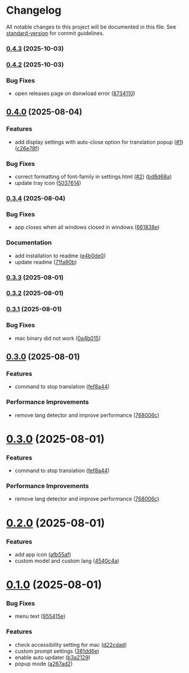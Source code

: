 # Changelog

All notable changes to this project will be documented in this file. See [standard-version](https://github.com/conventional-changelog/standard-version) for commit guidelines.

### [0.4.3](https://github.com/rot1024/honyo/compare/v0.4.2...v0.4.3) (2025-10-03)

### [0.4.2](https://github.com/rot1024/honyo/compare/v0.4.1...v0.4.2) (2025-10-03)


### Bug Fixes

* open releases page on donwload error ([8734110](https://github.com/rot1024/honyo/commit/8734110a48e21f32364fb24552e345309b7f1556))

## [0.4.0](https://github.com/rot1024/honyo/compare/v0.3.4...v0.4.0) (2025-08-04)


### Features

* add display settings with auto-close option for translation popup ([#1](https://github.com/rot1024/honyo/issues/1)) ([c26e78f](https://github.com/rot1024/honyo/commit/c26e78f8ace5a6ab5ba1675d8098e6b4b30f5001))


### Bug Fixes

* correct formatting of font-family in settings.html ([#2](https://github.com/rot1024/honyo/issues/2)) ([bd8d68a](https://github.com/rot1024/honyo/commit/bd8d68a16cfb494f02ffa56c1d2f73cac849ef42))
* update tray icon ([5037614](https://github.com/rot1024/honyo/commit/50376149f60a8c14a1bce883b77d9458fe65475f))

### [0.3.4](https://github.com/rot1024/honyo/compare/v0.3.3...v0.3.4) (2025-08-04)


### Bug Fixes

* app closes when all windows closed in windows ([661838e](https://github.com/rot1024/honyo/commit/661838e2a02d8f80f4906154423b55cbe8e7a411))


### Documentation

* add installation to readme ([e4b0de0](https://github.com/rot1024/honyo/commit/e4b0de0de2e76d1203109cf95971b0f634b73973))
* update readme ([71fa90b](https://github.com/rot1024/honyo/commit/71fa90ba44b5884954e70a6c6703188cda9f8ef3))

### [0.3.3](https://github.com/rot1024/honyo/compare/v0.3.2...v0.3.3) (2025-08-01)

### [0.3.2](https://github.com/rot1024/honyo/compare/v0.3.1...v0.3.2) (2025-08-01)

### [0.3.1](https://github.com/rot1024/honyo/compare/v0.3.0...v0.3.1) (2025-08-01)


### Bug Fixes

* mac binary did not work ([0a4b015](https://github.com/rot1024/honyo/commit/0a4b01504b5695e8aa349f0e661df91e6ab21f93))

## [0.3.0](https://github.com/rot1024/honyo/compare/v0.2.0...v0.3.0) (2025-08-01)


### Features

* command to stop translation ([fef8a44](https://github.com/rot1024/honyo/commit/fef8a441113dbf232d8774800e14ee29a1f1a401))


### Performance Improvements

* remove lang detector and improve performance ([768006c](https://github.com/rot1024/honyo/commit/768006c89ca7f6292fe0d56bf9582c835ce48f59))

# [0.3.0](https://github.com/rot1024/honyo/compare/v0.2.0...v0.3.0) (2025-08-01)


### Features

* command to stop translation ([fef8a44](https://github.com/rot1024/honyo/commit/fef8a441113dbf232d8774800e14ee29a1f1a401))


### Performance Improvements

* remove lang detector and improve performance ([768006c](https://github.com/rot1024/honyo/commit/768006c89ca7f6292fe0d56bf9582c835ce48f59))



# [0.2.0](https://github.com/rot1024/honyo/compare/v0.1.0...v0.2.0) (2025-08-01)


### Features

* add app icon ([afb55af](https://github.com/rot1024/honyo/commit/afb55af742a1c7ab11184ef73781871e7bfc7fed))
* custom model and custom lang ([4540c4a](https://github.com/rot1024/honyo/commit/4540c4a9c4444c7a992932cccc079aeb951288ce))



# [0.1.0](https://github.com/rot1024/honyo/compare/381dd6ef1b5cfa73c66722f0bd7e3ebfdf554518...v0.1.0) (2025-08-01)


### Bug Fixes

* menu text ([955415e](https://github.com/rot1024/honyo/commit/955415eb4aa21552fd726198335955fa0caea112))


### Features

* check accessibility setting for mac ([d22cdad](https://github.com/rot1024/honyo/commit/d22cdada58c31c8a32de8878ad5487b84d6cf7e8))
* custom prompt settings ([381dd6e](https://github.com/rot1024/honyo/commit/381dd6ef1b5cfa73c66722f0bd7e3ebfdf554518))
* enable auto updater ([b3a2129](https://github.com/rot1024/honyo/commit/b3a21297d8960224afeb5043586f0569d4b0f3a2))
* popup mode ([a267ad2](https://github.com/rot1024/honyo/commit/a267ad259677a0da7cbe87b94796591261b269f6))

